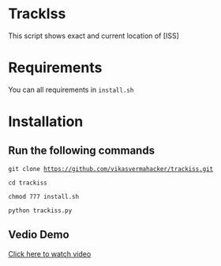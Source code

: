 # TrackIss
This script shows exact and current location of [ISS] 
# Requirements
You can all requirements in <code>install.sh</code>
# Installation
## Run the following commands
<code>git clone https://github.com/vikasvermahacker/trackiss.git</code>

<code>cd trackiss</code>

<code>chmod 777 install.sh</code>

<code>python trackiss.py</code>

## Vedio Demo

[Click here to watch video](https://asciinema.org/a/332501)


